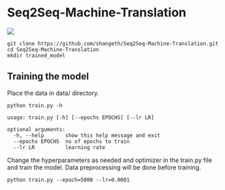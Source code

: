 # Seq2Seq-Machine-Translation

![](https://smerity.com/media/images/articles/2016/gnmt_arch_1_enc_dec.svg)

```
git clone https://github.com/shangeth/Seq2Seq-Machine-Translation.git
cd Seq2Seq-Machine-Translation
mkdir trained_model
```

## Training the model
Place the data in data/ directory.

```
python train.py -h
```
```
usage: train.py [-h] [--epochs EPOCHS] [--lr LR]

optional arguments:
  -h, --help       show this help message and exit
  --epochs EPOCHS  no of epochs to train
  --lr LR          learning rate
```

Change the hyperparameters as needed and optimizer in the train.py file and train the model. Data preprocessing will be done before training.
```
python train.py --epoch=5000 --lr=0.0001
```
